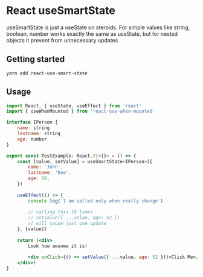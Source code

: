 # React useSmartState

useSmartState is just a useState on steroids. For simple values like string, boolean, number works exactly the same as useState, but for nested objects it prevent from unnecessary updates

## Getting started

```
yarn add react-use-smart-state
```

## Usage

```jsx
import React, { useState, useEffect } from 'react'
import { useWhenMounted } from 'react-use-when-mounted'

interface IPerson {
    name: string
    lastname: string
    age: number
}

export const TestExample: React.FC<{}> = () => {
    const [value, setValue] = useSmartState<IPerson>({
        name: 'John',
        lastname: 'Doe',
        age: 50,
    })
    
    useEffect(() => {
        console.log('I am called only when really change')
        
        // calling this 10 times
        // setValue({ ...value, age: 52 })
        // will cause just one update
    }, [value])
    
    return (<div>
        Look how awsome it is!
        
        <div onClick={() => setValue({ ...value, age: 52 })}>Click Me</div>
    </div>)
}
```
